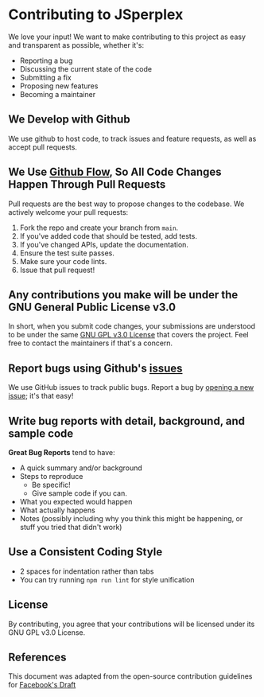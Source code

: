 # Contributing to JSperplex

We love your input! We want to make contributing to this project as easy and transparent as possible, whether it's:

- Reporting a bug
- Discussing the current state of the code
- Submitting a fix
- Proposing new features
- Becoming a maintainer

## We Develop with Github
We use github to host code, to track issues and feature requests, as well as accept pull requests.

## We Use [Github Flow](https://guides.github.com/introduction/flow/index.html), So All Code Changes Happen Through Pull Requests
Pull requests are the best way to propose changes to the codebase. We actively welcome your pull requests:

1. Fork the repo and create your branch from `main`.
2. If you've added code that should be tested, add tests.
3. If you've changed APIs, update the documentation.
4. Ensure the test suite passes.
5. Make sure your code lints.
6. Issue that pull request!

## Any contributions you make will be under the GNU General Public License v3.0
In short, when you submit code changes, your submissions are understood to be under the same [GNU GPL v3.0 License](https://www.gnu.org/licenses/gpl-3.0.en.html) that covers the project. Feel free to contact the maintainers if that's a concern.

## Report bugs using Github's [issues](https://github.com/saschaseniuk/jsperplex/issues)
We use GitHub issues to track public bugs. Report a bug by [opening a new issue](https://github.com/saschaseniuk/jsperplex/issues/new); it's that easy!

## Write bug reports with detail, background, and sample code

**Great Bug Reports** tend to have:

- A quick summary and/or background
- Steps to reproduce
  - Be specific!
  - Give sample code if you can.
- What you expected would happen
- What actually happens
- Notes (possibly including why you think this might be happening, or stuff you tried that didn't work)

## Use a Consistent Coding Style

* 2 spaces for indentation rather than tabs
* You can try running `npm run lint` for style unification

## License
By contributing, you agree that your contributions will be licensed under its GNU GPL v3.0 License.

## References
This document was adapted from the open-source contribution guidelines for [Facebook's Draft](https://github.com/facebook/draft-js/blob/main/CONTRIBUTING.md)
